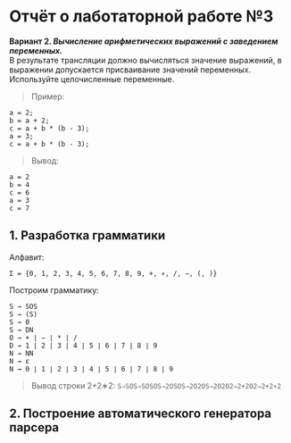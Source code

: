 # Отчёт о лаботаторной работе №3

**Вариант 2. _Вычисление арифметических выражений с заведением переменных._** <br>
В результате трансляции должно вычисляться значение выражений, в выражении допускается присваивание значений переменных. Используйте целочисленные переменные.
>Пример:
```
a = 2;
b = a + 2;
c = a + b * (b - 3);
a = 3;
c = a + b * (b - 3);
```
>Вывод:
```
a = 2
b = 4
c = 6
a = 3
c = 7
```

## 1. Разработка грамматики
Алфавит:
```
Σ = {0, 1, 2, 3, 4, 5, 6, 7, 8, 9, +, ∗, /, −, (, )}
```
Построим грамматику:
```
S → SOS
S → (S)
S → 0
S → DN
O → + ∣ − ∣ * ∣ /
D → 1 ∣ 2 ∣ 3 ∣ 4 ∣ 5 ∣ 6 ∣ 7 ∣ 8 ∣ 9
N → NN
N → ε
N → 0 ∣ 1 ∣ 2 ∣ 3 ∣ 4 ∣ 5 ∣ 6 ∣ 7 ∣ 8 ∣ 9
```
> Вывод строки 2+2∗2: ```S⇒SOS⇒SOSOS⇒2OSOS⇒2O2OS⇒2O2O2⇒2+2O2⇒2+2∗2```

## 2. Построение автоматического генератора парсера
